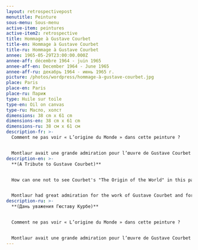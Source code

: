 ```yaml
---
layout: retrospectivepost
menutitle: Peinture
sous-menu: Sous-menu
active-item: peintures
active-item2: retrospective
title: Hommage à Gustave Courbet
title-en: Hommage à Gustave Courbet
title-ru: Hommage à Gustave Courbet
annee: 1965-05-29T23:00:00.000Z
annee-aff: décembre 1964 - juin 1965
annee-aff-en: December 1964 - June 1965
annee-aff-ru: декабрь 1964 - июнь 1965 г.
picture: /photos/wordpress/hommage-à-gustave-courbet.jpg
place: Paris
place-en: Paris
place-ru: Париж
type: Huile sur toile
type-en: Oil on canvas
type-ru: Масло, холст
dimensions: 38 cm x 61 cm
dimensions-en: 38 cm x 61 cm
dimensions-ru: 38 см x 61 см
description-fr: >-
  Comment ne pas voir « L’origine du Monde » dans cette peinture ?


  Montlaur avait une grande admiration pour l’œuvre de Gustave Courbet et pour sa participation à la Commune de Paris (18 mars au 28 mai 1871). Il faut rappeler que Courbet fut élu de la Commune et y fut président de la Fédération des Artistes. Il permit, entre autres, la protection des œuvres du Louvre.
description-en: >-
  **(A Tribute to Gustave Courbet)**


  How can one not to see Courbet's "The Origin of the World" in this painting?


  Montlaur had great admiration for the work of Gustave Courbet and for his participation in the Paris Commune (March 18 to May 28, 1871). It should be remembered that Courbet was an elected representative of the Commune and was elected President of the Federation of Artists. He prevented, among other things, the Louvre collections to be looted and damaged.
description-ru: >-
  **(Дань уважения Гюставу Курбе)**


  Comment ne pas voir « L’origine du Monde » dans cette peinture ?


  Montlaur avait une grande admiration pour l’œuvre de Gustave Courbet et pour sa participation à la Commune de Paris (18 mars au 28 mai 1871). Il faut rappeler que Courbet fut élu de la Commune et y fut président de la Fédération des Artistes. Il permit, entre autres, la protection des œuvres du Louvre.
---
```

